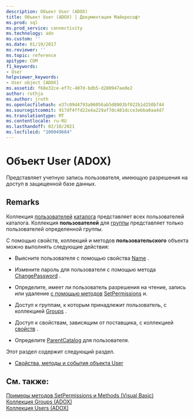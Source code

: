 ```yaml
---
description: Объект User (ADOX)
title: Объект User (ADOX) | Документация Майкрософт
ms.prod: sql
ms.prod_service: connectivity
ms.technology: ado
ms.custom: ''
ms.date: 01/19/2017
ms.reviewer: ''
ms.topic: reference
apitype: COM
f1_keywords:
- User
helpviewer_keywords:
- User object [ADOX]
ms.assetid: f68e32ce-ef7c-407d-bdb5-d280947ae0e2
author: rothja
ms.author: jroth
ms.openlocfilehash: e37c09d4793a96056ab5d8003bf022b1d250b744
ms.sourcegitcommit: 917df4ffd22e4a229af7dc481dcce3ebba0aa4d7
ms.translationtype: MT
ms.contentlocale: ru-RU
ms.lasthandoff: 02/10/2021
ms.locfileid: "100049684"
---
```

# <a name="user-object-adox"></a>Объект User (ADOX)
Представляет учетную запись пользователя, имеющую разрешения на доступ в защищенной базе данных.  
  
## <a name="remarks"></a>Remarks  
 Коллекция [пользователей](./users-collection-adox.md) [каталога](./catalog-object-adox.md) представляет всех пользователей каталога. Коллекция **пользователей** для [группы](./group-object-adox.md) представляет только пользователей определенной группы.  
  
 С помощью свойств, коллекций и методов **пользовательского** объекта можно выполнять следующие действия:  
  
-   Выясните пользователя с помощью свойства [Name](./name-property-adox.md) .  
  
-   Измените пароль для пользователя с помощью метода [ChangePassword](./changepassword-method-adox.md) .  
  
-   Определите, имеет ли пользователь разрешения на чтение, запись или удаление [с помощью методов](./getpermissions-method-adox.md) [SetPermissions](./setpermissions-method-adox.md) и.  
  
-   Доступ к группам, к которым принадлежит пользователь, с коллекцией [Groups](./groups-collection-adox.md) .  
  
-   Доступ к свойствам, зависящим от поставщика, с коллекцией [свойств](../ado-api/properties-collection-ado.md) .  
  
-   Определите [ParentCatalog](./parentcatalog-property-adox.md) для пользователя.  
  
 Этот раздел содержит следующий раздел.  
  
-   [Свойства, методы и события объекта User](./user-object-properties-methods-and-events.md)  
  
## <a name="see-also"></a>См. также:  
 [Примеры методов SetPermissions и Methods (Visual Basic)](./getpermissions-and-setpermissions-methods-example-vb.md)   
 [Коллекция Groups (ADOX)](./groups-collection-adox.md)   
 [Коллекция Users (ADOX)](./users-collection-adox.md)